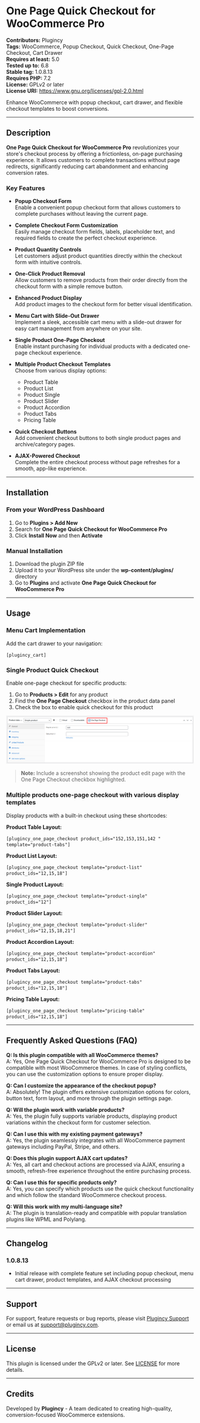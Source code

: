 # One Page Quick Checkout for WooCommerce Pro

**Contributors:** Plugincy  
**Tags:** WooCommerce, Popup Checkout, Quick Checkout, One-Page Checkout, Cart Drawer  
**Requires at least:** 5.0  
**Tested up to:** 6.8  
**Stable tag:** 1.0.8.13  
**Requires PHP:** 7.2  
**License:** GPLv2 or later  
**License URI:** https://www.gnu.org/licenses/gpl-2.0.html  

Enhance WooCommerce with popup checkout, cart drawer, and flexible checkout templates to boost conversions.

---

## Description

**One Page Quick Checkout for WooCommerce Pro** revolutionizes your store's checkout process by offering a frictionless, on-page purchasing experience. It allows customers to complete transactions without page redirects, significantly reducing cart abandonment and enhancing conversion rates.

### Key Features

- **Popup Checkout Form**  
  Enable a convenient popup checkout form that allows customers to complete purchases without leaving the current page.

- **Complete Checkout Form Customization**  
  Easily manage checkout form fields, labels, placeholder text, and required fields to create the perfect checkout experience.

- **Product Quantity Controls**  
  Let customers adjust product quantities directly within the checkout form with intuitive controls.

- **One-Click Product Removal**  
  Allow customers to remove products from their order directly from the checkout form with a simple remove button.

- **Enhanced Product Display**  
  Add product images to the checkout form for better visual identification.

- **Menu Cart with Slide-Out Drawer**  
  Implement a sleek, accessible cart menu with a slide-out drawer for easy cart management from anywhere on your site.

- **Single Product One-Page Checkout**  
  Enable instant purchasing for individual products with a dedicated one-page checkout experience.

- **Multiple Product Checkout Templates**  
  Choose from various display options:
  - Product Table
  - Product List
  - Product Single
  - Product Slider
  - Product Accordion
  - Product Tabs
  - Pricing Table

- **Quick Checkout Buttons**  
  Add convenient checkout buttons to both single product pages and archive/category pages.

- **AJAX-Powered Checkout**  
  Complete the entire checkout process without page refreshes for a smooth, app-like experience.

---

## Installation

### From your WordPress Dashboard
1. Go to **Plugins > Add New**
2. Search for **One Page Quick Checkout for WooCommerce Pro**
3. Click **Install Now** and then **Activate**

### Manual Installation
1. Download the plugin ZIP file
2. Upload it to your WordPress site under the **wp-content/plugins/** directory
3. Go to **Plugins** and activate **One Page Quick Checkout for WooCommerce Pro**

---

## Usage

### Menu Cart Implementation
Add the cart drawer to your navigation:
```
[plugincy_cart]
```
### Single Product Quick Checkout
Enable one-page checkout for specific products:

1. Go to **Products > Edit** for any product
2. Find the **One Page Checkout** checkbox in the product data panel
3. Check the box to enable quick checkout for this product

![Enable One-Page Checkout](assets/image/single-product-checkout-setting.png)

> **Note:** Include a screenshot showing the product edit page with the One Page Checkout checkbox highlighted.

### Multiple products one-page checkout with various display templates
Display products with a built-in checkout using these shortcodes:

**Product Table Layout:**
```
[plugincy_one_page_checkout product_ids="152,153,151,142 " template="product-tabs"]
```

**Product List Layout:**
```
[plugincy_one_page_checkout template="product-list" product_ids="12,15,18"]
```

**Single Product Layout:**
```
[plugincy_one_page_checkout template="product-single" product_ids="12"]
```

**Product Slider Layout:**
```
[plugincy_one_page_checkout template="product-slider" product_ids="12,15,18,21"]
```

**Product Accordion Layout:**
```
[plugincy_one_page_checkout template="product-accordion" product_ids="12,15,18"]
```

**Product Tabs Layout:**
```
[plugincy_one_page_checkout template="product-tabs" product_ids="12,15,18"]
```

**Pricing Table Layout:**
```
[plugincy_one_page_checkout template="pricing-table" product_ids="12,15,18"]
```

---

## Frequently Asked Questions (FAQ)

**Q: Is this plugin compatible with all WooCommerce themes?**  
A: Yes, One Page Quick Checkout for WooCommerce Pro is designed to be compatible with most WooCommerce themes. In case of styling conflicts, you can use the customization options to ensure proper display.

**Q: Can I customize the appearance of the checkout popup?**  
A: Absolutely! The plugin offers extensive customization options for colors, button text, form layout, and more through the plugin settings page.

**Q: Will the plugin work with variable products?**  
A: Yes, the plugin fully supports variable products, displaying product variations within the checkout form for customer selection.

**Q: Can I use this with my existing payment gateways?**  
A: Yes, the plugin seamlessly integrates with all WooCommerce payment gateways including PayPal, Stripe, and others.

**Q: Does this plugin support AJAX cart updates?**  
A: Yes, all cart and checkout actions are processed via AJAX, ensuring a smooth, refresh-free experience throughout the entire purchasing process.

**Q: Can I use this for specific products only?**  
A: Yes, you can specify which products use the quick checkout functionality and which follow the standard WooCommerce checkout process.

**Q: Will this work with my multi-language site?**  
A: The plugin is translation-ready and compatible with popular translation plugins like WPML and Polylang.

---

## Changelog

### 1.0.8.13
- Initial release with complete feature set including popup checkout, menu cart drawer, product templates, and AJAX checkout processing

---

## Support

For support, feature requests or bug reports, please visit [Plugincy Support](https://plugincy.com/support) or email us at support@plugincy.com.

---

## License

This plugin is licensed under the GPLv2 or later. See [LICENSE](https://www.gnu.org/licenses/gpl-2.0.html) for more details.

---

## Credits

Developed by **Plugincy** - A team dedicated to creating high-quality, conversion-focused WooCommerce extensions.